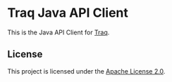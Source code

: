# Traq Java API Client

This is the Java API Client for [Traq][1].

## License

This project is licensed under the [Apache License 2.0][2].

[1]: https://traq.io
[2]: https://www.apache.org/licenses/LICENSE-2.0
